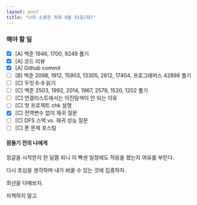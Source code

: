 ```yaml
---
layout: post
title: "나의 소중한 하루 8월 31일(화)"
---
```


### 해야 할 일

- [x] [A] 백준 1946, 1700, 9249 풀기
- [x] [A] 코드 리뷰
- [x] [A] Github commit
- [ ] [B] 백준 2098, 1912, 15903, 13305, 2812, 17404, 프로그래머스 42898 풀기
- [ ] [C] 두잇 6-9 읽기
- [ ] [C] 백준 2503, 1992, 2014, 1967, 2579, 1520, 1202 풀기
- [ ] [C] 연결리스트에서는 이진탐색이 안 되는 이유
- [ ] [C] 첫 프로젝트 chk 설명
- [x] [C] 전역변수 없이 재귀 질문
- [ ] [C] DFS 스택 vs. 재귀 성능 질문
- [ ] [C] 푼 문제 포스팅

#### 잠들기 전의 나에게

정글을 시작한지 한 달쯤 되니 이 빡센 일정에도 적응을 했는지 여유를 부린다.

다시 초심을 생각하며 내가 바꿀 수 있는 것에 집중하자.

최선을 다해보자.

자책하지 말고.

